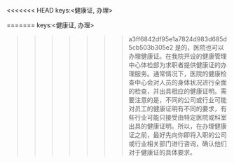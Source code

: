<<<<<<< HEAD
keys:<健康证, 办理>

=======
keys:<健康证, 办理>

>>>>>>> a3ff6842df95e1a7824d983d685d5cb503b305e2
是的，医院也可以办理健康证。在我院开设的健康管理中心体检部为求职者提供健康证的办理服务。通常情况下，医院的健康检查中心会对人员的身体状况进行全面的检查，并出具相应的健康证明。需要注意的是，不同的公司或行业可能对员工的健康证明有不同的要求，有些行业可能只接受由特定医院或科室出具的健康证明。所以，在办理健康证之前，最好先向你即将入职的公司或行业相关部门进行咨询，确认他们对于健康证的具体要求。